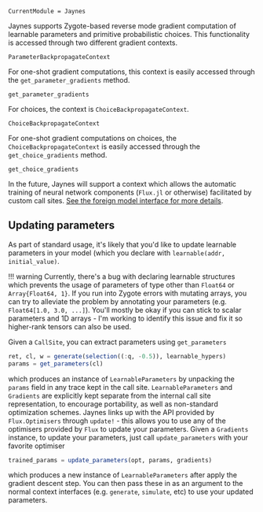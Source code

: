 ```@meta
CurrentModule = Jaynes
```

Jaynes supports Zygote-based reverse mode gradient computation of learnable parameters and primitive probabilistic choices. This functionality is accessed through two different gradient contexts.

```@docs
ParameterBackpropagateContext
```

For one-shot gradient computations, this context is easily accessed through the `get_parameter_gradients` method.

```@docs
get_parameter_gradients
```

For choices, the context is `ChoiceBackpropagateContext`.

```@docs
ChoiceBackpropagateContext
```

For one-shot gradient computations on choices, the `ChoiceBackpropagateContext` is easily accessed through the `get_choice_gradients` method.

```@docs
get_choice_gradients
```

In the future, Jaynes will support a context which allows the automatic training of neural network components (`Flux.jl` or otherwise) facilitated by custom call sites. [See the foreign model interface for more details](fmi.md).

## Updating parameters

As part of standard usage, it's likely that you'd like to update learnable parameters in your model (which you declare with `learnable(addr, initial_value)`. 

!!! warning
    Currently, there's a bug with declaring learnable structures which prevents the usage of parameters of type other than `Float64` or `Array{Float64, 1}`. If you run into Zygote errors with mutating arrays, you can try to alleviate the problem by annotating your parameters (e.g. `Float64[1.0, 3.0, ...]`). You'll mostly be okay if you can stick to scalar parameters and 1D arrays - I'm working to identify this issue and fix it so higher-rank tensors can also be used.

Given a `CallSite`, you can extract parameters using `get_parameters`

```julia
ret, cl, w = generate(selection((:q, -0.5)), learnable_hypers)
params = get_parameters(cl)
```

which produces an instance of `LearnableParameters` by unpacking the `params` field in any trace kept in the call site. `LearnableParameters` and `Gradients` are explicitly kept separate from the internal call site representation, to encourage portability, as well as non-standard optimization schemes. Jaynes links up with the API provided by `Flux.Optimisers` through `update!` - this allows you to use any of the optimisers provided by `Flux` to update your parameters. Given a `Gradients` instance, to update your parameters, just call `update_parameters` with your favorite optimiser

```julia
trained_params = update_parameters(opt, params, gradients)
```

which produces a new instance of `LearnableParameters` after apply the gradient descent step. You can then pass these in as an argument to the normal context interfaces (e.g. `generate`, `simulate`, etc) to use your updated parameters.
